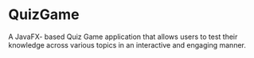 # QuizGame
A JavaFX- based Quiz Game application that allows users to test their knowledge across various topics in an interactive and engaging manner. 
